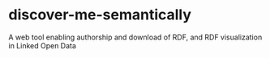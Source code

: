 discover-me-semantically
========================

A web tool enabling authorship and download of RDF, and RDF visualization in Linked Open Data